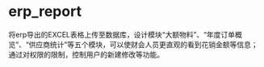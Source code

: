 # erp_report
将erp导出的EXCEL表格上传至数据库，设计模块“大额物料”、“年度订单概览”、“供应商统计”等五个模块，可以使财会人员更直观的看到花销金额等信息；通过对权限的限制，控制用户的新建修改等功能。
